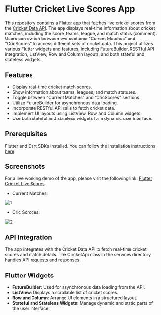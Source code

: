 # Flutter Cricket Live Scores App

This repository contains a Flutter app that fetches live cricket scores from the [Cricket Data API](https://cricketdata.org/). The app displays real-time information about cricket matches, including the score, teams, league, and match status (comment). Users can switch between two sections: "Current Matches" and "CricScores" to access different sets of cricket data. This project utilizes various Flutter widgets and features, including FutureBuilder, RESTful API integration, ListView, Row and Column layouts, and both stateful and stateless widgets.

## Features
* Display real-time cricket match scores.
* Show information about teams, leagues, and match statuses.
* Toggle between "Current Matches" and "CricScores" sections.
* Utilize FutureBuilder for asynchronous data loading.
* Incorporate RESTful API calls to fetch cricket data.
* Implement UI layouts using ListView, Row, and Column widgets.
* Use both stateful and stateless widgets for a dynamic user interface.

## Prerequisites
Flutter and Dart SDKs installed. You can follow the installation instructions [here](https://docs.flutter.dev/get-started/install).

## Screenshots
For a live working demo of the app, please visit the following link: [Flutter Cricket Live Scores](https://drive.google.com/file/d/1_1YiLY7tKNTkQ4qPX_MbB-AFEiHHSNP3/view?usp=sharing)

* Current Matches:

![1](https://github.com/ParasPalli/Live_Cricket_Score_App/assets/115391909/988b24cb-5325-46c7-b215-5951eadca8a7)

* Cric Scroces:

![2](https://github.com/ParasPalli/Live_Cricket_Score_App/assets/115391909/7872d60e-1dca-4c61-88de-489d101e4c51)

## API Integration
The app integrates with the Cricket Data API to fetch real-time cricket scores and match details. The CricketApi class in the services directory handles API requests and responses.

## Flutter Widgets
* **FutureBuilder**: Used for asynchronous data loading from the API.
* **ListView**: Displays a scrollable list of cricket scores.
* **Row and Column**: Arrange UI elements in a structured layout.
* **Stateful and Stateless Widgets**: Manage dynamic and static parts of the user interface.
